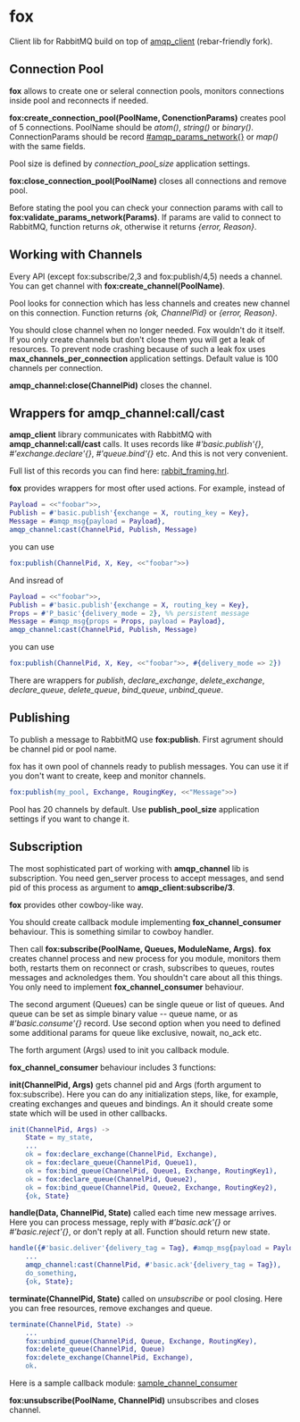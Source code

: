 # fox

Client lib for RabbitMQ build on top of
[amqp_client](https://github.com/jbrisbin/amqp_client)
(rebar-friendly fork).


## Connection Pool

**fox** allows to create one or seleral connection pools,
monitors connections inside pool and reconnects if needed.

**fox:create_connection_pool(PoolName, ConenctionParams)** creates pool of 5 connections.
PoolName should be _atom()_, _string()_ or _binary()_.
ConnectionParams should be record
[#amqp_params_network{}](https://github.com/jbrisbin/amqp_client/blob/master/include/amqp_client.hrl#L25)
or _map()_ with the same fields.

Pool size is defined by _connection\_pool\_size_ application settings.

**fox:close_connection_pool(PoolName)** closes all connections and remove pool.

Before stating the pool you can check your connection params with call to
**fox:validate_params_network(Params)**.
If params are valid to connect to RabbitMQ, function returns _ok_,
otherwise it returns _{error, Reason}_.


## Working with Channels

Every API (except fox:subscribe/2,3 and fox:publish/4,5) needs a channel.
You can get channel with **fox:create_channel(PoolName)**.

Pool looks for connection which has less channels and creates new channel on this connection.
Function returns _{ok, ChannelPid}_ or _{error, Reason}_.

You should close channel when no longer needed. Fox wouldn't do it itself.
If you only create channels but don't close them you will get a leak of resources.
To prevent node crashing because of such a leak fox uses
**max_channels_per_connection** application settings.
Default value is 100 channels per connection.

**amqp_channel:close(ChannelPid)** closes the channel.


## Wrappers for amqp_channel:call/cast

**amqp_client** library communicates with RabbitMQ with **amqp_channel:call/cast** calls.
It uses records like _#'basic.publish'{}_, _#'exchange.declare'{}_, _#'queue.bind'{}_ etc.
And this is not very convenient.

Full list of this records you can find here:
[rabbit_framing.hrl](https://github.com/jbrisbin/rabbit_common/blob/master/include/rabbit_framing.hrl).

**fox** provides wrappers for most ofter used actions.
For example, instead of

```erlang
Payload = <<"foobar">>,
Publish = #'basic.publish'{exchange = X, routing_key = Key},
Message = #amqp_msg{payload = Payload},
amqp_channel:cast(ChannelPid, Publish, Message)
```

you can use

```erlang
fox:publish(ChannelPid, X, Key, <<"foobar">>)
```

And insread of

```erlang
Payload = <<"foobar">>,
Publish = #'basic.publish'{exchange = X, routing_key = Key},
Props = #'P_basic'{delivery_mode = 2}, %% persistent message
Message = #amqp_msg{props = Props, payload = Payload},
amqp_channel:cast(ChannelPid, Publish, Message)
```

you can use

```erlang
fox:publish(ChannelPid, X, Key, <<"foobar">>, #{delivery_mode => 2})
```

There are wrappers for _publish_, _declare\_exchange_, _delete\_exchange_,
_declare\_queue_, _delete\_queue_, _bind\_queue_, _unbind\_queue_.


## Publishing

To publish a message to RabbitMQ use **fox:publish**.
First agrument should be channel pid or pool name.

fox has it own pool of channels ready to publish messages.
You can use it if you don't want to create, keep and monitor channels.

```erlang
fox:publish(my_pool, Exchange, RougingKey, <<"Message">>)
```

Pool has 20 channels by default.
Use **publish_pool_size** application settings if you want to change it.


## Subscription

The most sophisticated part of working with **amqp_channel** lib is subscription.
You need gen\_server process to accept messages, and send pid of this process
as argument to **amqp_client:subscribe/3**.

**fox** provides other cowboy-like way.

You should create callback module implementing **fox_channel_consumer** behaviour.
This is something similar to cowboy handler.

Then call **fox:subscribe(PoolName, Queues, ModuleName, Args)**.
**fox** creates channel process and new process for you module, monitors them both, restarts them
on reconnect or crash, subscribes to queues, routes messages and acknoledges them.
You shouldn't care about all this things. You only need to implement **fox_channel_consumer** behaviour.

The second argument (Queues) can be single queue or list of queues. And queue can be
set as simple binary value -- queue name, or as _#'basic.consume'{}_ record.
Use second option when you need to defined some additional params for queue
like exclusive, nowait, no_ack etc.

The forth argument (Args) used to init you callback module.

**fox_channel_consumer** behaviour includes 3 functions:

**init(ChannelPid, Args)** gets channel pid and Args (forth argument to fox:subscribe).
Here you can do any initialization steps, like, for example, creating exchanges and queues and bindings.
An it should create some state which will be used in other callbacks.

```erlang
init(ChannelPid, Args) ->
    State = my_state,
    ...
    ok = fox:declare_exchange(ChannelPid, Exchange),
    ok = fox:declare_queue(ChannelPid, Queue1),
    ok = fox:bind_queue(ChannelPid, Queue1, Exchange, RoutingKey1),
    ok = fox:declare_queue(ChannelPid, Queue2),
    ok = fox:bind_queue(ChannelPid, Queue2, Exchange, RoutingKey2),
    {ok, State}
```

**handle(Data, ChannelPid, State)** called each time new message arrives.
Here you can process message, reply with _#'basic.ack'{}_ or
_#'basic.reject'{}_, or don't reply at all.  Function should return
new state.

```erlang
handle({#'basic.deliver'{delivery_tag = Tag}, #amqp_msg{payload = Payload}}, ChannelPid, State) ->
    ...
    amqp_channel:cast(ChannelPid, #'basic.ack'{delivery_tag = Tag}),
    do_something,
    {ok, State};
```

**terminate(ChannelPid, State)** called on _unsubscribe_ or pool closing.
Here you can free resources, remove exchanges and queue.

```erlang
terminate(ChannelPid, State) ->
    ...
    fox:unbind_queue(ChannelPid, Queue, Exchange, RoutingKey),
    fox:delete_queue(ChannelPid, Queue)
    fox:delete_exchange(ChannelPid, Exchange),
    ok.
```

Here is a sample callback module:
[sample_channel_consumer](src/sample_channel_consumer.erl)


**fox:unsubscribe(PoolName, ChannelPid)** unsubscribes and closes channel.
